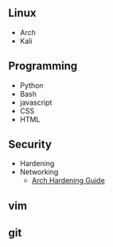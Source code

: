 ---
---

## Linux 
- Arch 
- Kali 

## Programming 
- Python 
- Bash 
- javascript 
- CSS 
- HTML 

## Security 
- Hardening 
- Networking 
  - [Arch Hardening Guide](https://theprivacyguide1.github.io/linux_hardening_guide)

## vim 

## git
